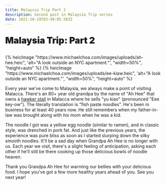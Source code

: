 ```yaml
---
title: Malaysia Trip Part 2
description: Second post in Malaysia Trip series
date: 2021-10-29T03:49:05.583Z
---
```


<p style="font-size: 1.75rem; font-weight: 900">Malaysia Trip: Part 2</p>

<div style="display: flex;">
{% heicImage "https://www.michaelchoa.com/images/uploads/ah-hee.heic", 'alt="A look outside an NYC apartment."', "width=50%", "height=auto" %}
{% heicImage "https://www.michaelchoa.com/images/uploads/ee-kiaw.heic", 'alt="A look outside an NYC apartment."', "width=50%", "height=auto" %}
</div>

Every year we've come to Malaysia, we always make a point of visiting Malacca. There's an 80+ year old grandpa by the name of "Ah Hee" that owns a <a href="https://en.wikipedia.org/wiki/Hawker_centre">hawker stall</a> in Malacca where he sells "yu kiao" (pronounced "Eee key-ow"). The literally translation is "fish paste noodles". He's been in business for at least 40 years now. He still remembers when my father-in-law was brought along with <em>his</em> mom when he was a kid. 

The noodle I got was a yellow egg noodle (similar to ramen), and in classic style, was drenched in pork fat. And just like the previous years, the experience was pure bliss as soon as I started slurping down the silky smooth noodles. It'll be a sad day when Grandpa Ah Hee is no longer with us. Each year we visit, there's a slight feeling of anticipation, asking each other if he'll still be there cooking up those delicious bowls of noodle heaven.

Thank you Grandpa Ah Hee for warming our bellies with your delicious food. I hope you've got a few more healthy years ahead of you. See you next year!